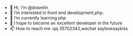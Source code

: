 - 👋 Hi, I’m @dravelin
- 👀 I’m interested in front end development,php.
- 🌱 I’m currently learning php
- 💞️ I hope to become an excellent developer in the future
- 📫 How to reach me :qq 35702342,wechat saylovesaykiss

<!---
dravelin/dravelin is a ✨ special ✨ repository because its `README.md` (this file) appears on your GitHub profile.
You can click the Preview link to take a look at your changes.
--->
